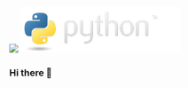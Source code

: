 ![](https://github.com/DiegoMacana/DiegoMacana/blob/main/Avenged%20Sevenfold.gif)
![](https://github.com/DiegoMacana/DiegoMacana/blob/main/python-logo.png)

### Hi there 👋

<!--
**DiegoMacana/DiegoMacana** is a ✨ _special_ ✨ repository because its `README.md` (this file) appears on your GitHub profile.

Here are some ideas to get you started:

- 🔭 I’m currently working on ...
- 🌱 I’m currently learning ...
- 👯 I’m looking to collaborate on ...
- 🤔 I’m looking for help with ...
- 💬 Ask me about ...
- 📫 How to reach me: ...
- 😄 Pronouns: ...
- ⚡ Fun fact: ...
-->

